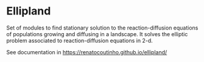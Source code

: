# Ellipland

Set of modules to find stationary solution to the reaction-diffusion equations of 
populations growing and diffusing in a landscape. It solves the elliptic problem associated to reaction-diffusion equations in 2-d.

See documentation in https://renatocoutinho.github.io/ellipland/
